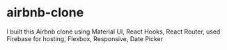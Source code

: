# airbnb-clone
I built this Airbnb clone using Material UI, React Hooks, React Router, used Firebase for hosting, Flexbox, Responsive, Date Picker
